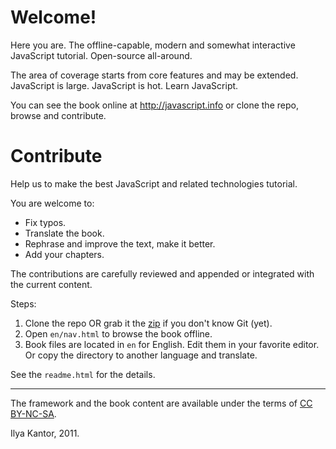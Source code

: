 
# Welcome!

Here you are. The offline-capable, modern and somewhat interactive JavaScript tutorial. Open-source all-around.

The area of coverage starts from core features and may be extended. JavaScript is large. JavaScript is hot. Learn JavaScript.

You can see the book online at <http://javascript.info> or clone the repo, browse and contribute.

# Contribute

Help us to make the best JavaScript and related technologies tutorial.

You are welcome to:

 - Fix typos.
 - Translate the book.
 - Rephrase and improve the text, make it better.
 - Add your chapters.

The contributions are carefully reviewed and appended or integrated with the current content.

Steps:

 1. Clone the repo OR grab it the [zip](https://github.com/iliakan/javascript-book/zipball/master) if you don't know Git (yet).
 2. Open `en/nav.html` to browse the book offline.
 3. Book files are located in `en` for English. Edit them in your favorite editor. Or copy the directory to another language and translate.

See the `readme.html` for the details.

-----------

The framework and the book content are available under the terms of [CC BY-NC-SA](http://creativecommons.org/licenses/by-nc-sa/3.0/deed). 

Ilya Kantor, 2011.


